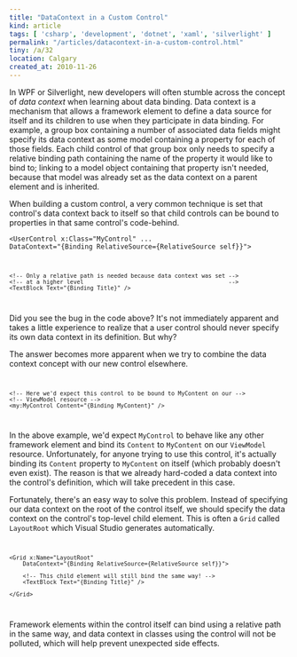 ```yaml
---
title: "DataContext in a Custom Control"
kind: article
tags: [ 'csharp', 'development', 'dotnet', 'xaml', 'silverlight' ]
permalink: "/articles/datacontext-in-a-custom-control.html"
tiny: /a/32
location: Calgary
created_at: 2010-11-26
---
```


In WPF or Silverlight, new developers will often stumble across the concept of _data context_ when learning about data binding. Data context is a mechanism that allows a framework element to define a data source for itself and its children to use when they participate in data binding. For example, a group box containing a number of associated data fields might specify its data context as some model containing a property for each of those fields. Each child control of that group box only needs to specify a relative binding path containing the name of the property it would like to bind to; linking to a model object containing that property isn't needed, because that model was already set as the data context on a parent element and is inherited.

When building a custom control, a very common technique is set that control's data context back to itself so that child controls can be bound to properties in that same control's code-behind.

<code lang="xml"><UserControl x:Class="MyControl" ...
    DataContext="{Binding RelativeSource={RelativeSource self}}">

    <!-- Only a relative path is needed because data context was set -->
    <!-- at a higher level                                           -->
    <TextBlock Text="{Binding Title}" />

</UserControl></code>

Did you see the bug in the code above? It's not immediately apparent and takes a little experience to realize that a user control should never specify its own data context in its definition. But why?

The answer becomes more apparent when we try to combine the data context concept with our new control elsewhere.

<code lang="xml"><Grid DataContext="{StaticResource ViewModel}">

    <!-- Here we'd expect this control to be bound to MyContent on our -->
    <!-- ViewModel resource -->
    <my:MyControl Content="{Binding MyContent}" />

</Grid></code>

In the above example, we'd expect `MyControl` to behave like any other framework element and bind its `Content` to `MyContent` on our `ViewModel` resource. Unfortunately, for anyone trying to use this control, it's actually binding its `Content` property to `MyContent` on itself (which probably doesn't even exist). The reason is that we already hard-coded a data context into the control's definition, which will take precedent in this case.

Fortunately, there's an easy way to solve this problem. Instead of specifying our data context on the root of the control itself, we should specify the data context on the control's top-level child element. This is often a `Grid` called `LayoutRoot` which Visual Studio generates automatically.

<code lang="xml"><UserControl x:Class="MyControl">

    <Grid x:Name="LayoutRoot"
        DataContext="{Binding RelativeSource={RelativeSource self}}">

        <!-- This child element will still bind the same way! -->
        <TextBlock Text="{Binding Title}" />

    </Grid>

</UserControl></code>

Framework elements within the control itself can bind using a relative path in the same way, and data context in classes using the control will not be polluted, which will help prevent unexpected side effects.

